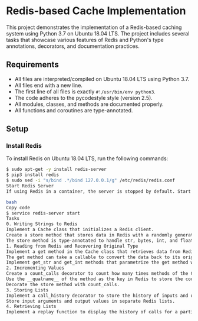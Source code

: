 # Redis-based Cache Implementation

This project demonstrates the implementation of a Redis-based caching system using Python 3.7 on Ubuntu 18.04 LTS. The project includes several tasks that showcase various features of Redis and Python's type annotations, decorators, and documentation practices.

## Requirements

- All files are interpreted/compiled on Ubuntu 18.04 LTS using Python 3.7.
- All files end with a new line.
- The first line of all files is exactly `#!/usr/bin/env python3`.
- The code adheres to the pycodestyle style (version 2.5).
- All modules, classes, and methods are documented properly.
- All functions and coroutines are type-annotated.

## Setup

### Install Redis

To install Redis on Ubuntu 18.04 LTS, run the following commands:

```bash
$ sudo apt-get -y install redis-server
$ pip3 install redis
$ sudo sed -i "s/bind .*/bind 127.0.0.1/g" /etc/redis/redis.conf
Start Redis Server
If using Redis in a container, the server is stopped by default. Start it with:

bash
Copy code
$ service redis-server start
Tasks
0. Writing Strings to Redis
Implement a Cache class that initializes a Redis client.
Create a store method that stores data in Redis with a randomly generated key.
The store method is type-annotated to handle str, bytes, int, and float.
1. Reading from Redis and Recovering Original Type
Implement a get method in the Cache class that retrieves data from Redis.
The get method can take a callable to convert the data back to its original type.
Implement get_str and get_int methods that parametrize the get method with appropriate conversion functions.
2. Incrementing Values
Create a count_calls decorator to count how many times methods of the Cache class are called.
Use the __qualname__ of the method as the key in Redis to store the count.
Decorate the store method with count_calls.
3. Storing Lists
Implement a call_history decorator to store the history of inputs and outputs for a particular function.
Store input arguments and output values in separate Redis lists.
4. Retrieving Lists
Implement a replay function to display the history of calls for a particular function.
